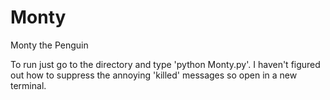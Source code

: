 # Monty
Monty the Penguin

To run just go to the directory and type 'python Monty.py'. I haven't figured out how to suppress the annoying 'killed' messages
so open in a new terminal.
